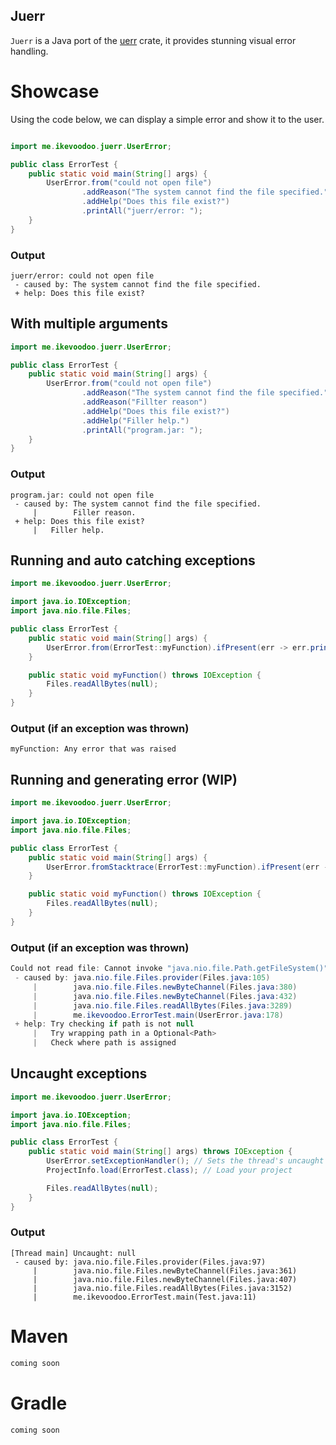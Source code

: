 ## Juerr
`Juerr` is a Java port of the [uerr](https://crates.io/crates/uerr) crate, it provides stunning visual error handling.

# Showcase
Using the code below, we can display a simple error and show it to the user.

```java

import me.ikevoodoo.juerr.UserError;

public class ErrorTest {
    public static void main(String[] args) {
        UserError.from("could not open file")
                .addReason("The system cannot find the file specified.")
                .addHelp("Does this file exist?")
                .printAll("juerr/error: ");
    }
}
```
### Output
```
juerr/error: could not open file
 - caused by: The system cannot find the file specified.
 + help: Does this file exist?
```
## With multiple arguments

```java
import me.ikevoodoo.juerr.UserError;

public class ErrorTest {
    public static void main(String[] args) {
        UserError.from("could not open file")
                .addReason("The system cannot find the file specified.")
                .addReason("Fillter reason")
                .addHelp("Does this file exist?")
                .addHelp("Filler help.")
                .printAll("program.jar: ");
    }
}
```
### Output
```
program.jar: could not open file
 - caused by: The system cannot find the file specified.
     |        Filler reason.
 + help: Does this file exist?
     |   Filler help.
```
## Running and auto catching exceptions

```java
import me.ikevoodoo.juerr.UserError;

import java.io.IOException;
import java.nio.file.Files;

public class ErrorTest {
    public static void main(String[] args) {
        UserError.from(ErrorTest::myFunction).ifPresent(err -> err.printAll("myFunction: "));
    }

    public static void myFunction() throws IOException {
        Files.readAllBytes(null);
    }
}
```
### Output (if an exception was thrown)
```
myFunction: Any error that was raised
```
## Running and generating error (WIP)

```java
import me.ikevoodoo.juerr.UserError;

import java.io.IOException;
import java.nio.file.Files;

public class ErrorTest {
    public static void main(String[] args) {
        UserError.fromStacktrace(ErrorTest::myFunction).ifPresent(err -> err.printAll("myFunction: "));
    }

    public static void myFunction() throws IOException {
        Files.readAllBytes(null);
    }
}
```
### Output (if an exception was thrown)
```java
Could not read file: Cannot invoke "java.nio.file.Path.getFileSystem()" because "path" is null
 - caused by: java.nio.file.Files.provider(Files.java:105)
     |        java.nio.file.Files.newByteChannel(Files.java:380)
     |        java.nio.file.Files.newByteChannel(Files.java:432)
     |        java.nio.file.Files.readAllBytes(Files.java:3289)
     |        me.ikevoodoo.ErrorTest.main(UserError.java:178)
 + help: Try checking if path is not null
     |   Try wrapping path in a Optional<Path>
     |   Check where path is assigned
```
## Uncaught exceptions

```java
import me.ikevoodoo.juerr.UserError;

import java.io.IOException;
import java.nio.file.Files;

public class ErrorTest {
    public static void main(String[] args) throws IOException {
        UserError.setExceptionHandler(); // Sets the thread's uncaught exception handler
        ProjectInfo.load(ErrorTest.class); // Load your project

        Files.readAllBytes(null);
    }
}
```
### Output
```
[Thread main] Uncaught: null
 - caused by: java.nio.file.Files.provider(Files.java:97)
     |        java.nio.file.Files.newByteChannel(Files.java:361)
     |        java.nio.file.Files.newByteChannel(Files.java:407)
     |        java.nio.file.Files.readAllBytes(Files.java:3152)
     |        me.ikevoodoo.ErrorTest.main(Test.java:11)
```


# Maven
```xml
coming soon
```

# Gradle
```
coming soon
```
